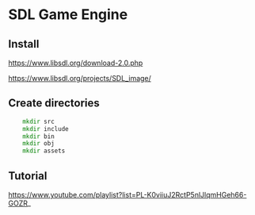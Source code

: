 # SDL Game Engine

## Install

https://www.libsdl.org/download-2.0.php

https://www.libsdl.org/projects/SDL_image/

## Create directories

```cmd
    mkdir src
    mkdir include
    mkdir bin
    mkdir obj
    mkdir assets
```

## Tutorial

https://www.youtube.com/playlist?list=PL-K0viiuJ2RctP5nlJlqmHGeh66-GOZR_
